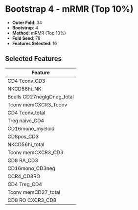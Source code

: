 # Bootstrap 4 - mRMR (Top 10%)

- **Outer Fold**: 34
- **Bootstrap**: 4
- **Method**: mRMR (Top 10%)
- **Fold Seed**: 78
- **Features Selected**: 16

## Selected Features

| Feature |
|---------|
| CD4 Tconv_CD3 |
| NKCD56hi_NK |
| Bcells CD27negIgDneg_total |
| Tconv memCXCR3_Tconv |
| CD4 Tconv_total |
| Treg naive_CD4 |
| CD16mono_myeloid |
| CD8pos_CD3 |
| NKCD56hi_total |
| Tconv memCXCR3_CD3 |
| CD8 RA_CD3 |
| CD16mono_CD3neg |
| CCR4_CD8RO |
| CD4 Treg_CD4 |
| Tconv memCD27_total |
| CD8 RO CXCR3_CD8 |
